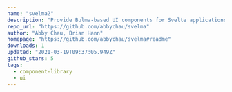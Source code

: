 ```yaml
---
name: "svelma2"
description: "Provide Bulma-based UI components for Svelte applications."
repo_url: "https://github.com/abbychau/svelma"
author: "Abby Chau, Brian Hann"
homepage: "https://github.com/abbychau/svelma#readme"
downloads: 1
updated: "2021-03-19T09:37:05.949Z"
github_stars: 5
tags: 
  - component-library
  - ui
---
```


